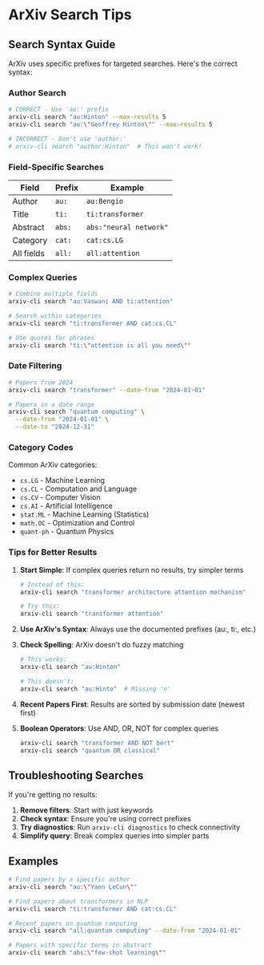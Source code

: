 # ArXiv Search Tips

## Search Syntax Guide

ArXiv uses specific prefixes for targeted searches. Here's the correct syntax:

### Author Search
```bash
# CORRECT - Use 'au:' prefix
arxiv-cli search "au:Hinton" --max-results 5
arxiv-cli search "au:\"Geoffrey Hinton\"" --max-results 5

# INCORRECT - Don't use 'author:'
# arxiv-cli search "author:Hinton"  # This won't work!
```

### Field-Specific Searches

| Field | Prefix | Example |
|-------|---------|---------|
| Author | `au:` | `au:Bengio` |
| Title | `ti:` | `ti:transformer` |
| Abstract | `abs:` | `abs:"neural network"` |
| Category | `cat:` | `cat:cs.LG` |
| All fields | `all:` | `all:attention` |

### Complex Queries

```bash
# Combine multiple fields
arxiv-cli search "au:Vaswani AND ti:attention"

# Search within categories
arxiv-cli search "ti:transformer AND cat:cs.CL"

# Use quotes for phrases
arxiv-cli search "ti:\"attention is all you need\""
```

### Date Filtering

```bash
# Papers from 2024
arxiv-cli search "transformer" --date-from "2024-01-01"

# Papers in a date range
arxiv-cli search "quantum computing" \
  --date-from "2024-01-01" \
  --date-to "2024-12-31"
```

### Category Codes

Common ArXiv categories:
- `cs.LG` - Machine Learning
- `cs.CL` - Computation and Language
- `cs.CV` - Computer Vision
- `cs.AI` - Artificial Intelligence
- `stat.ML` - Machine Learning (Statistics)
- `math.OC` - Optimization and Control
- `quant-ph` - Quantum Physics

### Tips for Better Results

1. **Start Simple**: If complex queries return no results, try simpler terms
   ```bash
   # Instead of this:
   arxiv-cli search "transformer architecture attention mechanism"
   
   # Try this:
   arxiv-cli search "transformer attention"
   ```

2. **Use ArXiv's Syntax**: Always use the documented prefixes (au:, ti:, etc.)

3. **Check Spelling**: ArXiv doesn't do fuzzy matching
   ```bash
   # This works:
   arxiv-cli search "au:Hinton"
   
   # This doesn't:
   arxiv-cli search "au:Hinto"  # Missing 'n'
   ```

4. **Recent Papers First**: Results are sorted by submission date (newest first)

5. **Boolean Operators**: Use AND, OR, NOT for complex queries
   ```bash
   arxiv-cli search "transformer AND NOT bert"
   arxiv-cli search "quantum OR classical"
   ```

## Troubleshooting Searches

If you're getting no results:

1. **Remove filters**: Start with just keywords
2. **Check syntax**: Ensure you're using correct prefixes
3. **Try diagnostics**: Run `arxiv-cli diagnostics` to check connectivity
4. **Simplify query**: Break complex queries into simpler parts

## Examples

```bash
# Find papers by a specific author
arxiv-cli search "au:\"Yann LeCun\""

# Find papers about transformers in NLP
arxiv-cli search "ti:transformer AND cat:cs.CL"

# Recent papers on quantum computing
arxiv-cli search "all:quantum computing" --date-from "2024-01-01"

# Papers with specific terms in abstract
arxiv-cli search "abs:\"few-shot learning\""
```